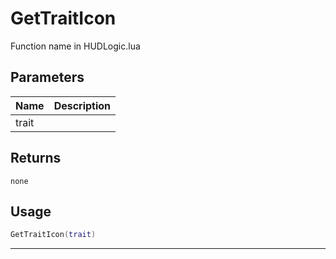 # GetTraitIcon

Function name in HUDLogic.lua

## Parameters

| Name  | Description |
| ----- | ----------- |
| trait |             |

## Returns

`none`

## Usage

```lua
GetTraitIcon(trait)
```

---
